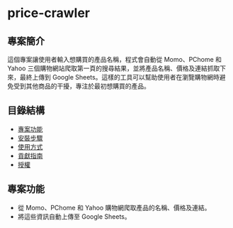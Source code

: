 # price-crawler


## 專案簡介
這個專案讓使用者輸入想購買的產品名稱，程式會自動從 Momo、PChome 和 Yahoo 三個購物網站爬取第一頁的搜尋結果，並將產品名稱、價格及連結抓取下來，最終上傳到 Google Sheets。這樣的工具可以幫助使用者在瀏覽購物網時避免受到其他商品的干擾，專注於最初想購買的產品。

## 目錄結構
- [專案功能](#專案功能)
- [安裝步驟](#安裝步驟)
- [使用方式](#使用方式)
- [貢獻指南](#貢獻指南)
- [授權](#授權)

## 專案功能
- 從 Momo、PChome 和 Yahoo 購物網爬取產品的名稱、價格及連結。
- 將這些資訊自動上傳至 Google Sheets。

